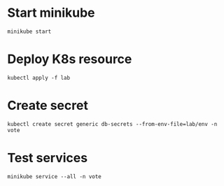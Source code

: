 # Start minikube 
```
minikube start
```

# Deploy K8s resource
```
kubectl apply -f lab
```

# Create secret
```
kubectl create secret generic db-secrets --from-env-file=lab/env -n vote
```

# Test services
```
minikube service --all -n vote
```